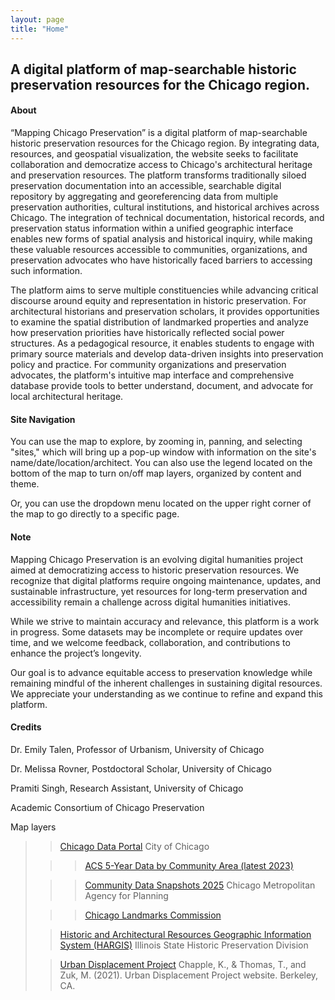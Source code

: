 ```yaml
---
layout: page
title: "Home"
---
```

A digital platform of map-searchable historic preservation resources for the Chicago region.
---

#### About
>
“Mapping Chicago Preservation” is a digital platform of map-searchable historic preservation resources for the Chicago region. By integrating data, resources, and geospatial visualization, the website seeks to facilitate collaboration and democratize access to Chicago's architectural heritage and preservation resources. The platform transforms traditionally siloed preservation documentation into an accessible, searchable digital repository by aggregating and georeferencing data from multiple preservation authorities, cultural institutions, and historical archives across Chicago. The integration of technical documentation, historical records, and preservation status information within a unified geographic interface enables new forms of spatial analysis and historical inquiry, while making these valuable resources accessible to communities, organizations, and preservation advocates who have historically faced barriers to accessing such information.
>
The platform aims to serve multiple constituencies while advancing critical discourse around equity and representation in historic preservation. For architectural historians and preservation scholars, it provides opportunities to examine the spatial distribution of landmarked properties and analyze how preservation priorities have historically reflected social power structures. As a pedagogical resource, it enables students to engage with primary source materials and develop data-driven insights into preservation policy and practice. For community organizations and preservation advocates, the platform's intuitive map interface and comprehensive database provide tools to better understand, document, and advocate for local architectural heritage. 

#### Site Navigation
>
You can use the map to explore, by zooming in, panning, and selecting "sites," which will bring up a pop-up window with information on the site's name/date/location/architect. You can also use the legend located on the bottom of the map to turn on/off map layers, organized by content and theme.
>
Or, you can use the dropdown menu located on the upper right corner of the map to go directly to a specific page.

#### Note
>
Mapping Chicago Preservation is an evolving digital humanities project aimed at democratizing access to historic preservation resources. We recognize that digital platforms require ongoing maintenance, updates, and sustainable infrastructure, yet resources for long-term preservation and accessibility remain a challenge across digital humanities initiatives.
>
While we strive to maintain accuracy and relevance, this platform is a work in progress. Some datasets may be incomplete or require updates over time, and we welcome feedback, collaboration, and contributions to enhance the project’s longevity.
>
Our goal is to advance equitable access to preservation knowledge while remaining mindful of the inherent challenges in sustaining digital resources. We appreciate your understanding as we continue to refine and expand this platform.

#### Credits
>
Dr. Emily Talen, Professor of Urbanism, University of Chicago
>
Dr. Melissa Rovner, Postdoctoral Scholar, University of Chicago
>
Pramiti Singh, Research Assistant, University of Chicago
>
Academic Consortium of Chicago Preservation
>
Map layers
>
>><a href="https://data.cityofchicago.org/Historic-Preservation/Mural-Registry/we8h-apcf/about_data" target="_blank">Chicago Data Portal</a> City of Chicago
>
>>><a href="https://data.cityofchicago.org/Community-Economic-Development/ACS-5-Year-Data-by-Community-Area-Most-Recent-Year/7umk-8dtw/about_data" target="_blank">ACS 5-Year Data by Community Area (latest 2023)</a>
>
>>><a href="https://datahub.cmap.illinois.gov/maps/945968efae634b3bb2def17185ad8dee/about" target="_blank">Community Data Snapshots 2025</a> Chicago Metropolitan Agency for Planning
>
>>><a href="https://webapps1.chicago.gov/landmarksweb/web/listings.htm" target="_blank">Chicago Landmarks Commission</a>
>
>><a href="https://dnrhistoric.illinois.gov/preserve/hargis.html" target="_blank">Historic and Architectural Resources Geographic Information System (HARGIS)</a> Illinois State Historic Preservation Division
>
>><a href="https://www.urbandisplacement.org/">Urban Displacement Project</a> Chapple, K., & Thomas, T., and Zuk, M. (2021). Urban Displacement Project website. Berkeley, CA.

